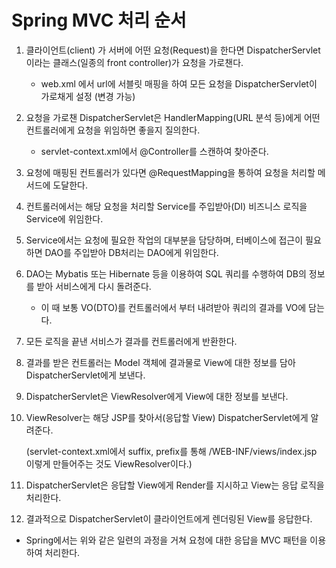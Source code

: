 # Spring MVC 처리 순서

1. 클라이언트(client) 가 서버에 어떤 요청(Request)을 한다면 DispatcherServlet 이라는 클래스(일종의 front controller)가 요청을 가로챈다.

   + web.xml 에서 url에 서블릿 매핑을 하여 모든 요청을 DispatcherServlet이 가로채게 설정 (변경 가능)

2. 요청을 가로챈 DispatcherServlet은 HandlerMapping(URL 분석 등)에게 어떤 컨트롤러에게 요청을 위임하면 좋을지 질의한다.

   + servlet-context.xml에서 @Controller를 스캔하여 찾아준다.

3. 요청에 매핑된 컨트롤러가 있다면 @RequestMapping을 통하여 요청을 처리할 메서드에 도달한다.

4. 컨트롤러에서는 해당 요청을 처리할 Service를 주입받아(DI) 비즈니스 로직을 Service에 위임한다.

5. Service에서는 요청에 필요한 작업의 대부분을 담당하며, 터베이스에 접근이 필요하면 DAO를 주입받아 DB처리는 DAO에게 위임한다.

6. DAO는 Mybatis 또는 Hibernate 등을 이용하여 SQL 쿼리를 수행하여 DB의 정보를 받아 서비스에게 다시 돌려준다.

   + 이 때 보통 VO(DTO)를 컨트롤러에서 부터 내려받아 쿼리의 결과를 VO에 담는다.

7. 모든 로직을 끝낸 서비스가 결과를 컨트롤러에게 반환한다.

8. 결과를 받은 컨트롤러는 Model 객체에 결과물로 View에 대한 정보를 담아 DispatcherServlet에게 보낸다.

9. DispatcherServlet은 ViewResolver에게 View에 대한 정보를 보낸다.

10. ViewResolver는 해당 JSP를 찾아서(응답할 View) DispatcherServlet에게 알려준다.

    (servlet-context.xml에서 suffix, prefix를 통해 /WEB-INF/views/index.jsp 이렇게 만들어주는 것도 ViewResolver이다.)

11. DispatcherServlet은 응답할 View에게 Render를 지시하고 View는 응답 로직을 처리한다.

12. 결과적으로 DispatcherServlet이 클라이언트에게 렌더링된 View를 응답한다.



+ Spring에서는 위와 같은 일련의 과정을 거쳐 요청에 대한 응답을 MVC 패턴을 이용하여 처리한다.